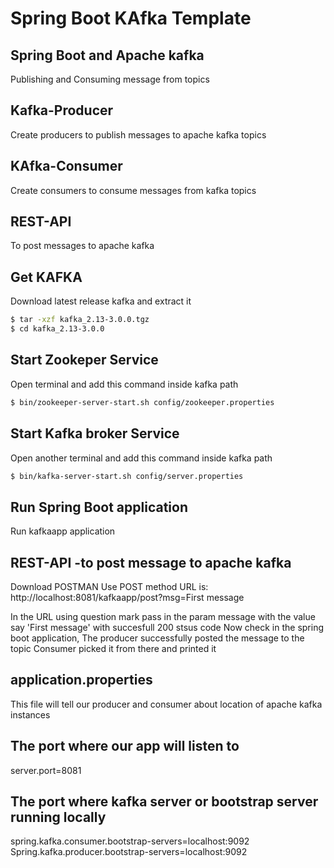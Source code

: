 # Spring Boot KAfka Template

## Spring Boot and Apache kafka

Publishing and Consuming message from topics

## Kafka-Producer 

Create producers to publish messages to apache kafka topics

## KAfka-Consumer 

Create consumers to consume messages from kafka topics

## REST-API 
To post messages to apache kafka

## Get KAFKA

Download latest release kafka and extract it
```bash
$ tar -xzf kafka_2.13-3.0.0.tgz
$ cd kafka_2.13-3.0.0
```

## Start Zookeper Service

Open terminal and add this command inside kafka path
```bash
$ bin/zookeeper-server-start.sh config/zookeeper.properties
```

## Start Kafka broker Service

Open another terminal and add this command inside kafka path
```bash
$ bin/kafka-server-start.sh config/server.properties
```

## Run Spring Boot application

Run kafkaapp application

## REST-API -to post message to apache kafka

Download POSTMAN 
Use POST method
URL is: http://localhost:8081/kafkaapp/post?msg=First message

In the URL using question mark pass in the param message with the value say 'First message' with succesfull 200 stsus code
Now check in the spring boot application, The producer successfully posted the message to the topic
Consumer picked it from there and printed it

## application.properties

This file will tell our producer and consumer about location of apache kafka instances
 
## The port where our app will listen to

server.port=8081

## The port where kafka server or bootstrap server running locally

spring.kafka.consumer.bootstrap-servers=localhost:9092
Spring.kafka.producer.bootstrap-servers=localhost:9092

